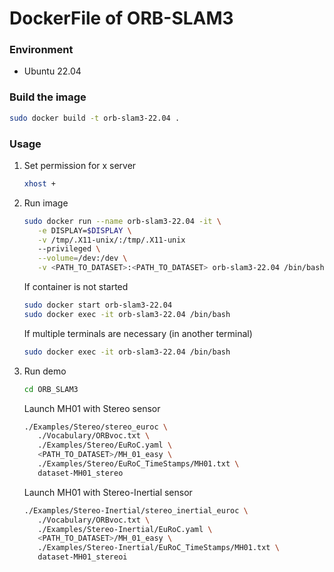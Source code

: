 DockerFile of ORB-SLAM3
=======================

### Environment

* Ubuntu 22.04


### Build the image

```bash
sudo docker build -t orb-slam3-22.04 .
```

### Usage

1. Set permission for x server

   ```bash
   xhost +
   ```

2. Run image

   ```bash
   sudo docker run --name orb-slam3-22.04 -it \
      -e DISPLAY=$DISPLAY \
      -v /tmp/.X11-unix/:/tmp/.X11-unix 
      --privileged \
      --volume=/dev:/dev \
      -v <PATH_TO_DATASET>:<PATH_TO_DATASET> orb-slam3-22.04 /bin/bash
   ```

   If container is not started

   ```bash
   sudo docker start orb-slam3-22.04
   sudo docker exec -it orb-slam3-22.04 /bin/bash
   ```

   If multiple terminals are necessary (in another terminal)

   ```bash
   sudo docker exec -it orb-slam3-22.04 /bin/bash
   ```

3. Run demo

   ```bash
   cd ORB_SLAM3
   ```

   Launch MH01 with Stereo sensor

   ```bash
   ./Examples/Stereo/stereo_euroc \
      ./Vocabulary/ORBvoc.txt \
      ./Examples/Stereo/EuRoC.yaml \
      <PATH_TO_DATASET>/MH_01_easy \
      ./Examples/Stereo/EuRoC_TimeStamps/MH01.txt \
      dataset-MH01_stereo
   ```

   Launch MH01 with Stereo-Inertial sensor

   ```bash
   ./Examples/Stereo-Inertial/stereo_inertial_euroc \
      ./Vocabulary/ORBvoc.txt \
      ./Examples/Stereo-Inertial/EuRoC.yaml \
      <PATH_TO_DATASET>/MH_01_easy \
      ./Examples/Stereo-Inertial/EuRoC_TimeStamps/MH01.txt \
      dataset-MH01_stereoi
   ```
